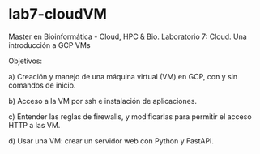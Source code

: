 # lab7-cloudVM
Master en Bioinformática - Cloud, HPC &amp; Bio. Laboratorio 7:  Cloud. Una introducción a GCP VMs

Objetivos:

a) Creación y manejo de una máquina virtual (VM) en GCP, con y sin comandos de inicio.

b) Acceso a la VM por ssh e instalación de aplicaciones.

c) Entender las reglas de firewalls, y modificarlas para permitir el acceso HTTP a las VM.

d) Usar una VM: crear un servidor web con Python y FastAPI.

